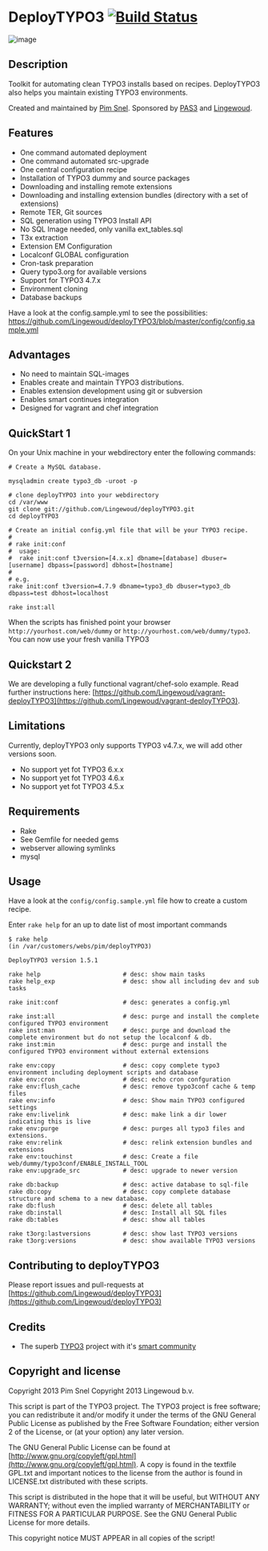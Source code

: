 # DeployTYPO3 [![Build Status](https://travis-ci.org/Lingewoud/deployTYPO3.png?branch=master)](https://travis-ci.org/Lingewoud/deployTYPO3)

![image](http://picdrop.t3lab.com/iG3nIv9Kla.png)

## Description

Toolkit for automating clean TYPO3 installs based on recipes. DeployTYPO3 also
helps you maintain existing TYPO3 environments.

Created and maintained by [Pim Snel](https://github.com/mipmip).
Sponsored by [PAS3](http://www.pas3.com) and [Lingewoud](http://www.lingewoud.com).

## Features

* One command automated deployment  
* One command automated src-upgrade 
* One central configuration recipe
* Installation of TYPO3 dummy and source packages
* Downloading and installing remote extensions
* Downloading and installing extension bundles (directory with a set of extensions)
* Remote TER, Git sources
* SQL generation using TYPO3 Install API
* No SQL Image needed, only vanilla ext_tables.sql
* T3x extraction
* Extension EM Configuration
* Localconf GLOBAL configuration
* Cron-task preparation
* Query typo3.org for available versions
* Support for TYPO3 4.7.x
* Environment cloning
* Database backups

Have a look at the config.sample.yml to see the possibilities: https://github.com/Lingewoud/deployTYPO3/blob/master/config/config.sample.yml

## Advantages
* No need to maintain SQL-images
* Enables create and maintain TYPO3 distributions. 
* Enables extension development using git or subversion
* Enables smart continues integration
* Designed for vagrant and chef integration

## QuickStart 1

On your Unix machine in your webdirectory enter the following commands:

```
# Create a MySQL database.

mysqladmin create typo3_db -uroot -p

# clone deployTYPO3 into your webdirectory
cd /var/www
git clone git://github.com/Lingewoud/deployTYPO3.git
cd deployTYPO3

# Create an initial config.yml file that will be your TYPO3 recipe.
# 
# rake init:conf
#  usage: 
#  rake init:conf t3version=[4.x.x] dbname=[database] dbuser=[username] dbpass=[password] dbhost=[hostname]
#
# e.g.
rake init:conf t3version=4.7.9 dbname=typo3_db dbuser=typo3_db dbpass=test dbhost=localhost

rake inst:all
```

When the scripts has finished point your browser ```http://yourhost.com/web/dummy``` or ```http://yourhost.com/web/dummy/typo3```. You can now use your fresh vanilla TYPO3

## Quickstart 2

We are developing a fully functional vagrant/chef-solo example. Read further instructions here: [https://github.com/Lingewoud/vagrant-deployTYPO3](https://github.com/Lingewoud/vagrant-deployTYPO3).

## Limitations

Currently, deployTYPO3 only supports TYPO3 v4.7.x, we will add other versions soon.

* No support yet fot TYPO3 6.x.x
* No support yet fot TYPO3 4.6.x
* No support yet fot TYPO3 4.5.x

## Requirements
* Rake
* See Gemfile for needed gems
* webserver allowing symlinks
* mysql

## Usage

Have a look at the ```config/config.sample.yml``` file how to create a custom recipe.

Enter ```rake help``` for an up to date list of most important commands

```
$ rake help
(in /var/customers/webs/pim/deployTYPO3)

DeployTYPO3 version 1.5.1

rake help                       # desc: show main tasks
rake help_exp                   # desc: show all including dev and sub tasks

rake init:conf                  # desc: generates a config.yml

rake inst:all                   # desc: purge and install the complete configured TYPO3 environment
rake inst:man                   # desc: purge and download the complete environment but do not setup the localconf & db.
rake inst:min                   # desc: purge and install the configured TYPO3 environment without external extensions

rake env:copy                   # desc: copy complete typo3 environment including deployment scripts and database
rake env:cron                   # desc: echo cron confguration
rake env:flush_cache            # desc: remove typo3conf cache & temp files
rake env:info                   # desc: Show main TYPO3 configured settings
rake env:livelink               # desc: make link a dir lower indicating this is live
rake env:purge                  # desc: purges all typo3 files and extensions.
rake env:relink                 # desc: relink extension bundles and extensions
rake env:touchinst              # desc: Create a file web/dummy/typo3conf/ENABLE_INSTALL_TOOL
rake env:upgrade_src            # desc: upgrade to newer version

rake db:backup                  # desc: active database to sql-file
rake db:copy                    # desc: copy complete database structure and schema to a new database.
rake db:flush                   # desc: delete all tables
rake db:install                 # desc: Install all SQL files
rake db:tables                  # desc: show all tables

rake t3org:lastversions         # desc: show last TYPO3 versions
rake t3org:versions             # desc: show available TYPO3 versions

```

## Contributing to deployTYPO3
Please report issues and pull-requests at [https://github.com/Lingewoud/deployTYPO3](https://github.com/Lingewoud/deployTYPO3)

## Credits

* The superb [TYPO3](http://www.typo3.org) project with it's [smart community](https://typo3.org/community/)

## Copyright and license

Copyright 2013 Pim Snel
Copyright 2013 Lingewoud b.v.

This script is part of the TYPO3 project. The TYPO3 project is
free software; you can redistribute it and/or modify
it under the terms of the GNU General Public License as published by
the Free Software Foundation; either version 2 of the License, or
(at your option) any later version.

The GNU General Public License can be found at
[http://www.gnu.org/copyleft/gpl.html](http://www.gnu.org/copyleft/gpl.html).
A copy is found in the textfile GPL.txt and important notices to the license
from the author is found in LICENSE.txt distributed with these scripts.

This script is distributed in the hope that it will be useful,
but WITHOUT ANY WARRANTY; without even the implied warranty of
MERCHANTABILITY or FITNESS FOR A PARTICULAR PURPOSE.  See the
GNU General Public License for more details.

This copyright notice MUST APPEAR in all copies of the script!
